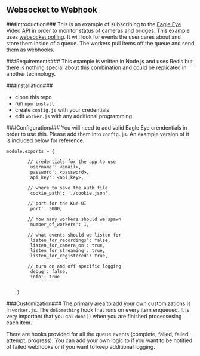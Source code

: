 ## Websocket to Webhook ##

###Introduction###
This is an example of subscribing to the [Eagle Eye Video API](https://een.com) in order to monitor status of cameras and bridges.  This example uses [websocket polling](https://apidocs.eagleeyenetworks.com/apidocs/#websocket-polling).  It will look for events the user cares about and store them inside of a queue.  The workers pull items off the queue and send them as webhooks.

###Requirements###
This example is written in Node.js and uses Redis but there is nothing special about this combination and could be replicated in another technology.

###Installation###
- clone this repo
- run `npm install`
- create `config.js` with your credentials
- edit `worker.js` with any additional programming

###Configuration###
You will need to add valid Eagle Eye crendentials in order to use this.  Please add them into `config.js`.  An example version of it is included below for reference.

```
module.exports = {

        // credentials for the app to use
        'username': <email>,
        'password': <password>,
        'api_key': <api_key>,

        // where to save the auth file
        'cookie_path': './cookie.json',

        // port for the Kue UI
        'port': 3000,

        // how many workers should we spawn
        'number_of_workers': 1,

        // what events should we listen for
        'listen_for_recordings': false,
        'listen_for_camera_on': true,
        'listen_for_streaming': true,
        'listen_for_registered': true,

        // turn on and off specific logging
        'debug': false,
        'info': true


    }
```

###Customization###
The primary area to add your own customizations is in `worker.js`.  The `doSomething` hook that runs on every item enqueued.  It is very important that you call `done()` when you are finished processesing each item.

There are hooks provided for all the queue events (complete, failed, failed attempt, progress).  You can add your own logic to if you want to be notified of failed webhooks or if you want to keep additional logging.
